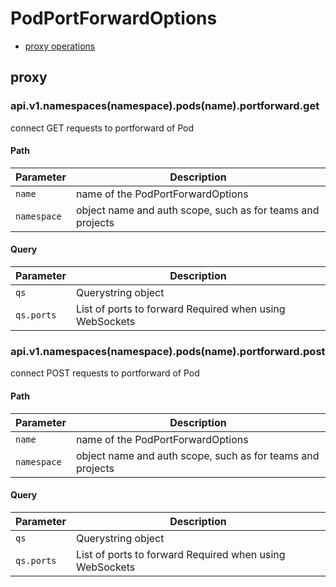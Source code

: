 # PodPortForwardOptions

* [proxy operations](#proxy)

## proxy

### api.v1.namespaces(namespace).pods(name).portforward.get

connect GET requests to portforward of Pod

#### Path

| Parameter | Description |
| --------- | ----------- |
| `name` | name of the PodPortForwardOptions |
| `namespace` | object name and auth scope, such as for teams and projects |

#### Query

| Parameter | Description |
| --------- | ----------- |
| `qs` | Querystring object |
| `qs.ports` | List of ports to forward Required when using WebSockets |

### api.v1.namespaces(namespace).pods(name).portforward.post

connect POST requests to portforward of Pod

#### Path

| Parameter | Description |
| --------- | ----------- |
| `name` | name of the PodPortForwardOptions |
| `namespace` | object name and auth scope, such as for teams and projects |

#### Query

| Parameter | Description |
| --------- | ----------- |
| `qs` | Querystring object |
| `qs.ports` | List of ports to forward Required when using WebSockets |

